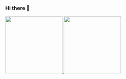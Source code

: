 ### Hi there 👋

<!--
**nicolabaesso/nicolabaesso** is a ✨ _special_ ✨ repository because its `README.md` (this file) appears on your GitHub profile.

Here are some ideas to get you started:

- 🔭 I’m currently working on ...
- 🌱 I’m currently learning ...
- 👯 I’m looking to collaborate on ...
- 🤔 I’m looking for help with ...
- 💬 Ask me about ...
- 📫 How to reach me: ...
- 😄 Pronouns: ...
- ⚡ Fun fact: ...
-->
<!--Statistics-->
<a href="https://github.com/nicolabaesso">
  <img height="180em" src="https://github-readme-stats.vercel.app/api?username=thefazeelahmed&theme=buefy&show_icons=true&count_private=true" />
  <img height="180em" src="https://github-readme-stats.vercel.app/api/top-langs/?username=thefazeelahmed&theme=buefy&layout=compact&count_private=true" />
</a>
